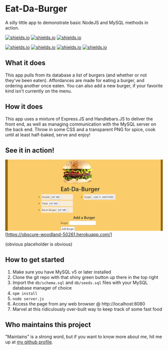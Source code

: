 # Eat-Da-Burger
A silly little app to demonstrate basic NodeJS and MySQL methods in action. 

[![shields.io](https://img.shields.io/badge/made%20with-Express.JS-red?style=for-the-badge)](https://shields.io)
[![shields.io](https://img.shields.io/badge/made%20with-handlebars.JS-red?style=for-the-badge)](https://shields.io)
[![shields.io](https://img.shields.io/badge/made%20with-copious%20swearing-darkblue?style=for-the-badge)](https://shields.io)

[![shields.io](https://img.shields.io/badge/designed%20with-crayons-blue?style=for-the-badge)](https://shields.io)
[![shields.io](https://img.shields.io/badge/built%20by-a%20neckbeard-orange?style=for-the-badge)](https://shields.io)
[![shields.io](https://img.shields.io/badge/you%20didn't-ask%20for%20this-blue?style=for-the-badge)](https://shields.io)
[![shields.io](https://img.shields.io/badge/but%20you-got%20it%20anyway-blue?style=for-the-badge)](https://shields.io)

## What it does

This app pulls from its database a list of burgers (and whether or not they've been eaten). Affordances are made for eating a burger, and ordering another once eaten. You can also add a new burger, if your favorite kind isn't currently on the menu.

## How it does

This app uses a mixture of Express.JS and Handlebars.JS to deliver the front end, as well as managing communication with the MySQL server on the back end. Throw in some CSS and a transparent PNG for spice, cook until at least half-baked, serve and enjoy!

## See it in action!

![Demo animation goes here](./Screenshot.png)[https://obscure-woodland-50261.herokuapp.com/]

(obvious placeholder is obvious)

## How to get started
1. Make sure you have MySQL v5 or later installed
2. Clone the git repo with that shiny green button up there in the top right
3. Import the `db/schema.sql` and `db/seeds.sql` files with your MySQL database manager of choice
4. `npm install`
5. `node server.js`
6. Access the page from any web browser @ http://localhost:8080
7. Marvel at this ridiculously over-built way to keep track of some fast food

## Who maintains this project

"Maintains" is a strong word, but if you want to know more about me, hit me up at [my github profile](https://github.com/Auretus).